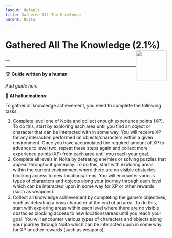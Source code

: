 ```yaml
---
layout: default
title: Gathered All The Knowledge
parent: Noita
---
```


# Gathered All The Knowledge (2.1%) <img style="float: right;" src="https://cdn.cloudflare.steamstatic.com/steamcommunity/public/images/apps/881100/c888cdb9375f8dc2a7ef516ddfb7f2822917aecb.jpg" width="96" height="96">

__

***

:trophy: **Guide written by a human**:

_Add guide here_

:robot: **AI hallucinations**:

To gather all knowledge achievement, you need to complete the following tasks. 
1) Complete level one of Noita and collect enough experience points (XP). To do this, start by exploring each area until you find an object or character that can be interacted with in some way. You will receive XP for any interaction performed on objects/characters within a given environment. Once you have accumulated the required amount of XP to advance to level two, repeat these steps again and collect more experience points (XP) from each area until you reach your goal. 
2) Complete all levels in Noita by defeating enemies or solving puzzles that appear throughout gameplay. To do this, start with exploring areas within the current environment where there are no visible obstacles blocking access to new locations/areas. You will encounter various types of characters and objects along your journey through each level which can be interacted upon in some way for XP or other rewards (such as weapons). 
3) Collect all knowledge achievement by completing the game's objectives, such as defeating a boss character at the end of an area. To do this, start with exploring areas within each level where there are no visible obstacles blocking access to new locations/areas until you reach your goal. You will encounter various types of characters and objects along your journey through Noita which can be interacted upon in some way for XP or other rewards (such as weapons). 

